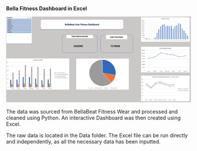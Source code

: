 **Bella Fitness Dashboard in Excel**

![Preview](https://github.com/GiaNguyen00/BellaBeat-Fitness-Dashboard-in-Excel/blob/2a34c744ae651a6507d44448a36b524323c52691/Preview.png)

The data was sourced from BellaBeat Fitness Wear and processed and cleaned using Python. An interactive Dashboard was then created using Excel.

The raw data is located in the Data folder. The Excel file can be run directly and independently, as all the necessary data has been inputted.

